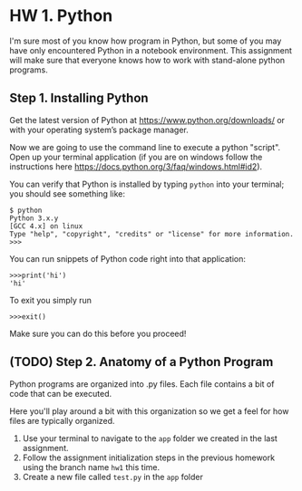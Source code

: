 # HW 1. Python
I'm sure most of you know how program in Python, but some of you may have only encountered Python in a notebook environment. This assignment will make sure that everyone knows how to work with stand-alone python programs.

## Step 1. Installing Python
Get the latest version of Python at https://www.python.org/downloads/ or with your operating system’s package manager.

Now we are going to use the command line to execute a python "script". Open up your terminal application (if you are on windows follow the instructions here https://docs.python.org/3/faq/windows.html#id2).

You can verify that Python is installed by typing `python` into your terminal; you should see something like:
```
$ python
Python 3.x.y
[GCC 4.x] on linux
Type "help", "copyright", "credits" or "license" for more information.
>>>
```

You can run snippets of Python code right into that application:
```
>>>print('hi')
'hi'
```
To exit you simply run
```
>>>exit()
```
Make sure you can do this before you proceed!

## (TODO) Step 2. Anatomy of a Python Program
Python programs are organized into .py files. Each file contains a bit of code that can be executed. 

Here you'll play around a bit with this organization so we get a feel for how files are typically organized. 

1. Use your terminal to navigate to the `app` folder we created in the last assignment.
2. Follow the assignment initialization steps in the previous homework using the branch name `hw1` this time.
3. Create a new file called `test.py` in the `app` folder
